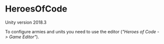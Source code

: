 # HeroesOfCode
Unity version 2018.3
  
To configure armies and units you need to use the editor (<i>"Heroes of Code -> Game Editor"</i>).

